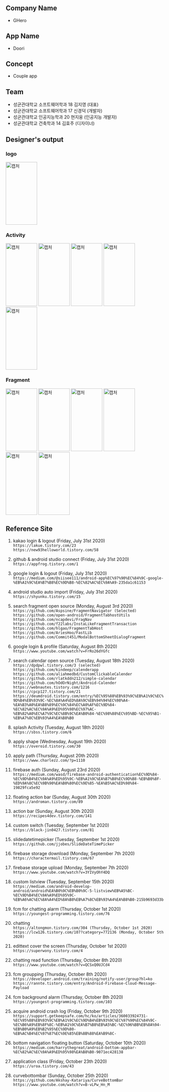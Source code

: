 ## Company Name
- GHero

## App Name
- Doori

## Concept
- Couple app

## Team 
- 성균관대학교 소프트웨어학과 18 김지영 (대표)
- 성균관대학교 소프트웨어학과 17 신경덕 (개발자)
- 성균관대학교 인공지능학과 20 현지웅 (인공지능 개발자)
- 성균관대학교 건축학과 14 김효주 (디자이너)

## Designer's output
### logo
<img width="100" height="200" alt="캡처" src="https://user-images.githubusercontent.com/28394879/95567121-77053b80-0a5d-11eb-97b9-9be0007eab86.png"> 

### Activity
<div>
  <img width="100" height="200" alt="캡처" src="https://user-images.githubusercontent.com/28394879/95562114-b0867880-0a56-11eb-9ab0-03851c11a87d.png"> 
  <img width="100" height="200" alt="캡처" src="https://user-images.githubusercontent.com/28394879/95562601-5639e780-0a57-11eb-90ef-b9879d0c9495.png">
  <img width="100" height="200" alt="캡처" src="https://user-images.githubusercontent.com/28394879/95562737-83869580-0a57-11eb-88c3-7e8a4bea6514.jpg">
  <img width="100" height="200" alt="캡처" src="https://user-images.githubusercontent.com/28394879/95562808-9d27dd00-0a57-11eb-9592-18f34dd4e957.png">
  <img width="100" height="200" alt="캡처" src="https://user-images.githubusercontent.com/28394879/95563031-dceec480-0a57-11eb-806b-f3e6ea8d981d.png">
</div>

### Fragment 
<div>
  <img width="100" height="200" alt="캡처" src="https://user-images.githubusercontent.com/28394879/95563527-73bb8100-0a58-11eb-8291-480438dcd267.jpg">
  <img width="100" height="200" alt="캡처" src="https://user-images.githubusercontent.com/28394879/95563318-32c36c80-0a58-11eb-8551-de63050ff722.png">
  <img width="100" height="200" alt="캡처" src="https://user-images.githubusercontent.com/28394879/95563615-96e63080-0a58-11eb-876d-5bef1e6b4ca1.jpg">
  <img width="100" height="200" alt="캡처" src="https://user-images.githubusercontent.com/28394879/95563677-af564b00-0a58-11eb-9dd5-0138e470cf42.jpg">
  <img width="100" height="200" alt="캡처" src="https://user-images.githubusercontent.com/28394879/95563748-ca28bf80-0a58-11eb-8eb6-c83df849b38a.jpg">
  <img width="100" height="200" alt="캡처" src="https://user-images.githubusercontent.com/28394879/95563438-5686b280-0a58-11eb-905d-898be18815b6.png">
</div>


## Reference Site
1. kakao login & logout (Friday, July 31st 2020) </br>
``` https://lakue.tistory.com/23 ``` </br>
``` https://new93helloworld.tistory.com/58 ``` </br>

2. github & android studio connect (Friday, July 31st 2020) </br>
``` https://appfrog.tistory.com/1 ``` </br>

3. google login & logout (Friday, July 31st 2020) </br>
``` https://medium.com/@siisee111/android-app%EC%97%90%EC%84%9C-google-%EB%A1%9C%EA%B7%B8%EC%9D%B8-%EC%82%AC%EC%9A%A9-235da1c61153 ``` </br>

4. android studio auto import (Friday, July 31st 2020) </br>
``` https://shyunku.tistory.com/15 ```</br>

5. search fragment open source (Monday, August 3rd 2020) </br>
``` https://github.com/Aspsine/FragmentNavigator (Selected) ```</br>
``` https://github.com/open-android/FragmentTabhostUtils ``` </br>
``` https://github.com/ncapdevi/FragNav ```</br>
``` https://github.com/f22labs/InstaLikeFragmentTransaction ``` </br>
``` https://github.com/hlgao/FragmentTabHost ```</br>
``` https://github.com/AriesHoo/FastLib ``` </br>
``` https://github.com/Commit451/ModalBottomSheetDialogFragment ``` </br>

6. google login & profile (Saturday, August 8th 2020) </br>
``` https://www.youtube.com/watch?v=FrRo26dYGfc ```</br>

7. search calendar open source (Tuesday, August 18th 2020) </br>
``` https://dpdpwl.tistory.com/3 (selected) ``` </br>
``` https://github.com/kindeep/calenderapp ``` </br>
``` https://github.com/aliahmedbd/CustomClickableCalender ``` </br>
``` https://github.com/rlatkddn212/simple-calendar ``` </br>
``` https://github.com/hOdOrNight/Android-Calender ``` </br>
``` https://webnautes.tistory.com/1216 ``` </br>
``` https://cpcp127.tistory.com/21 ``` </br>
``` https://deumdroid.tistory.com/entry/%EC%95%88%EB%93%9C%EB%A1%9C%EC%9D%B4%EB%93%9C-%EC%8A%A4%ED%8A%9C%EB%94%94%EC%98%A4-%EA%B3%A0%EA%B8%89%EC%9C%84%EC%A0%AF%EC%9D%84-%EC%82%AC%EC%9A%A9%ED%95%98%EC%97%AC-%EB%82%A0%EC%A7%9C%EC%8B%9C%EA%B0%84-%EC%98%88%EC%95%BD-%EC%95%B1-%EB%A7%8C%EB%93%A4%EA%B8%B0 ``` </br>

8. splash Activity (Tuesday, August 18th 2020) </br>
``` https://sbss.tistory.com/6 ``` </br>

9. apply shape (Wednesday, August 19th 2020) </br>
``` https://overoid.tistory.com/30 ``` </br>

10. apply path (Thursday, August 20th 2020) </br>
``` https://www.charlezz.com/?p=1110 ``` </br>

11. firebase auth (Sunday, August 23rd 2020) </br>
``` https://medium.com/wasd/firebase-android-authentication%EC%9D%84-%EC%9D%B4%EC%9A%A9%ED%95%9C-%EB%A1%9C%EA%B7%B8%EC%9D%B8-%EB%B0%8F-%ED%9A%8C%EC%9B%90%EA%B0%80%EC%9E%85-%EA%B5%AC%ED%98%84-19829fca5e92 ``` </br>

12. floating action bar (Sunday, August 30th 2020) </br>
``` https://androman.tistory.com/89 ``` </br>

13. action bar (Sunday, August 30th 2020) </br>
``` https://recipes4dev.tistory.com/141 ``` </br>

14. custom switch (Tuesday, September 1st 2020) </br>
``` https://black-jin0427.tistory.com/81 ``` </br>

15. slidedatetimepicker (Tuesday, September 1st 2020) </br>
``` https://github.com/jjobes/SlideDateTimePicker ``` </br>

16. firebase storage download (Monday, September 7th 2020) </br>
``` https://charactermail.tistory.com/67 ``` </br>

17. firebase storage upload (Monday, September 7th 2020) </br>
``` https://www.youtube.com/watch?v=3YIVyOhY4DQ ``` </br>

18. custom listview (Tuesday, September 15th 2020) </br>
``` https://medium.com/android-develop-android/android%EA%B0%9C%EB%B0%9C-5-listview%EB%A5%BC-%EC%9D%B4%EC%9A%A9%ED%95%9C-%EB%A6%AC%EC%8A%A4%ED%8A%B8%EB%A7%8C%EB%93%A4%EA%B8%B0-215b9693d33b ``` </br>

19. fcm for chatting alarm (Thursday, October 1st 2020) </br>
``` https://youngest-programming.tistory.com/76 ``` </br>

20. chatting </br>
``` https://altongmon.tistory.com/304 (Thursday, October 1st 2020) ``` </br>
``` https://lcw126.tistory.com/107?category=772136 (Monday, October 5th 2020) ``` </br>

21. edittext cover the screen (Thursday, October 1st 2020) </br>
``` https://superwony.tistory.com/4 ``` </br>

22. chatting read function (Thursday, October 8th 2020) </br>
``` https://www.youtube.com/watch?v=QCSxQ0UJCd4 ``` </br>

23. fcm groupping (Thursday, October 8th 2020) </br>
``` https://developer.android.com/training/notify-user/group?hl=ko ``` </br>
``` https://rannte.tistory.com/entry/Android-Firebase-Cloud-Message-Payload ``` </br>

24. fcm background alarm (Thursday, October 8th 2020) </br>
``` https://youngest-programming.tistory.com/103 ``` </br>

25. acquire android crash log (Friday, October 9th 2020) </br>
``` https://support.getkeepsafe.com/hc/ko/articles/360033924731-%EC%95%88%EB%93%9C%EB%A1%9C%EC%9D%B4%EB%93%9C%EC%97%90%EC%84%9C-%EC%B6%A9%EB%8F%8C-%EB%A1%9C%EA%B7%B8%EB%A5%BC-%EC%96%BB%EB%8A%94-%EB%B0%A9%EB%B2%95%EC%9D%80-%EB%AC%B4%EC%97%87%EC%9E%85%EB%8B%88%EA%B9%8C- ``` </br>

26. bottom navigation floating button (Saturday, October 10th 2020) </br>
``` https://medium.com/harrythegreat/android-bottom-appbar-%EC%82%AC%EC%9A%A9%ED%95%98%EA%B8%B0-9071ec428138 ``` </br>

27. application class (Friday, October 23th 2020) </br>
``` https://uroa.tistory.com/43 ``` </br>

28. curvebottombar (Sunday, October 25th 2020) </br>
``` https://github.com/Akshay-Katariya/CurveBottomBar  ``` </br>
``` https://www.youtube.com/watch?v=B-vLPw_Hn_M ``` </br>
